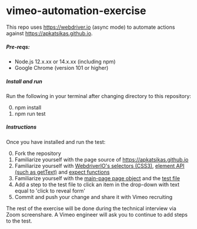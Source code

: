 # vimeo-automation-exercise

This repo uses https://webdriver.io (async mode) to automate actions against https://apkatsikas.github.io.

##### Pre-reqs:
* Node.js 12.x.xx or 14.x.xx (including npm)
* Google Chrome (version 101 or higher)

##### Install and run
Run the following in your terminal after changing directory to this repository:

0. npm install
0. npm run test

##### Instructions

Once you have installed and run the test:

0. Fork the repository
0. Familiarize yourself with the page source of https://apkatsikas.github.io
0. Familiarize yourself with [WebdriverIO's selectors (CSS3)](https://webdriver.io/docs/selectors), [element API (such as getText)](https://webdriver.io/docs/api/element/getText) and [expect functions](https://webdriver.io/docs/api/expect-webdriverio)
0. Familiarize yourself with the [main-page page object](test\pageobjects\main-page.js) and the [test file](test\specs\test.js)
0. Add a step to the test file to click an item in the drop-down with text equal to 'click to reveal form'
0. Commit and push your change and share it with Vimeo recruiting

The rest of the exercise will be done during the technical interview via Zoom screenshare. A Vimeo engineer will ask you to continue to add steps to the test.
